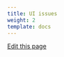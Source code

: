```yaml
---
title: UI issues
weight: 2
template: docs
---
```


[Edit this page](https://github.com/hypertrace/hypertrace-docs-website/tree/master/src/pages/docs/troubleshooting/ui-issues.md)